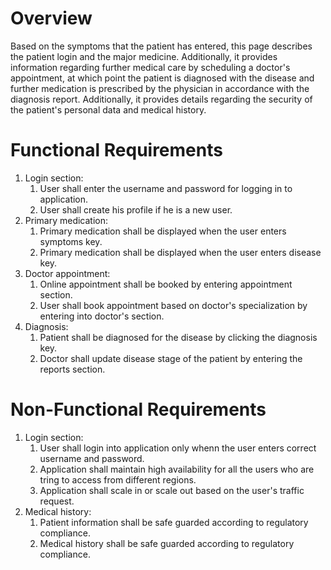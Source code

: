 # Overview 
Based on the symptoms that the patient has entered, this page describes the patient login and the major medicine. Additionally, it provides information regarding further medical care by scheduling a doctor's appointment, at which point the patient is diagnosed with the disease and further medication is prescribed by the physician in accordance with the diagnosis report. Additionally, it provides details regarding the security of the patient's personal data and medical history.
# Functional Requirements

1. Login section:
    1. User shall enter the username and password for logging in to application.
    2. User shall create his profile if he is a new user.
2. Primary medication:
    1. Primary medication shall be displayed when the user enters symptoms key.
    2. Primary medication shall be displayed when the user enters disease key.
3. Doctor appointment: 
    1. Online appointment shall be booked by entering appointment section.
    2. User shall book appointment based on doctor's specialization by entering into doctor's section.
4. Diagnosis:
    1. Patient shall be diagnosed for the disease by clicking the diagnosis key.
    2. Doctor shall update disease stage of the patient by entering the reports section. 

# Non-Functional Requirements

1. Login section:
    1. User shall login into application only whenn the user enters correct username and password.
    2.  Application shall maintain high availability for all the users who are tring to access from different regions.
    3.  Application shall scale in or scale out based on the user's traffic request.
2. Medical history:
    1. Patient information shall be safe guarded according to regulatory compliance.
    2. Medical history shall be safe guarded according to regulatory compliance.
